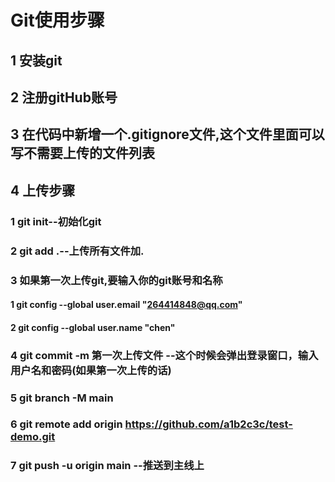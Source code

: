 # Git使用步骤
## 1 安装git
## 2 注册gitHub账号
## 3 在代码中新增一个.gitignore文件,这个文件里面可以写不需要上传的文件列表
## 4 上传步骤
### 1 git init--初始化git
### 2 git add .--上传所有文件加.
### 3 如果第一次上传git,要输入你的git账号和名称
#### 1 git config --global user.email "264414848@qq.com"
#### 2 git config --global user.name "chen"
### 4 git commit -m 第一次上传文件  --这个时候会弹出登录窗口，输入用户名和密码(如果第一次上传的话)
### 5 git branch -M main
### 6 git remote add origin https://github.com/a1b2c3c/test-demo.git
### 7 git push -u origin main --推送到主线上

